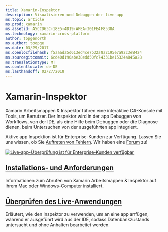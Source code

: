 ```yaml
---
title: Xamarin-Inspektor
description: Visualisieren und Debuggen der live-app
ms.topic: article
ms.prod: xamarin
ms.assetid: A5CCD63C-18E5-4D19-AFEA-301FE4F8538A
ms.technology: xamarin-cross-platform
author: topgenorth
ms.author: toopge
ms.date: 03/29/2017
ms.openlocfilehash: f5aaada5d613ed4ce7b32a8a2195e7a92c3e8424
ms.sourcegitcommit: 6cd40d190abe38edd50fc74331be15324a845a28
ms.translationtype: MT
ms.contentlocale: de-DE
ms.lasthandoff: 02/27/2018
---
```

# <a name="xamarin-inspector"></a>Xamarin-Inspektor


Xamarin Arbeitsmappen & Inspektor führen eine interaktive C#-Konsole mit Tools, um Benutzer. Der Inspektor wird in der app Debuggen von Workflows, von der IDE, als eine Hilfe beim Debuggen oder die Diagnose dienen, beim Untersuchen von der ausgeführten app integriert.

Aktive app Inspektion ist für Enterprise-Kunden zur Verfügung. Lassen Sie uns wissen, ob Sie [Auftreten von Fehlern](~/tools/inspector/install.md#reporting-bugs). Wir haben eine [Forum](https://forums.xamarin.com/categories/inspector) zu!

[ ![](images/interactive-1.0.0-bike-inspect-3d-small.png "Live-app-Überprüfung ist für Enterprise-Kunden verfügbar")](images/interactive-1.0.0-bike-inspect-3d.png)

## <a name="installation-and-requirementstoolsinspectorinstallmd"></a>[Installations- und Anforderungen](~/tools/inspector/install.md)

Informationen zum Abrufen von Xamarin Arbeitsmappen & Inspektor auf Ihrem Mac oder Windows-Computer installiert.

## <a name="inspecting-live-applicationstoolsinspectorinspectmd"></a>[Überprüfen des Live-Anwendungen](~/tools/inspector/inspect.md)

Erläutert, wie den Inspektor zu verwenden, um an eine app anfügen, während er ausgeführt wird aus der IDE, sodass Datenbankzustands untersucht und ohne Anhalten bearbeitet werden.


